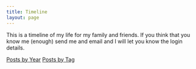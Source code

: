 ```yaml
---
title: Timeline
layout: page
---
```


This is a timeline of my life for my family and friends. If you think that you know me (enough) send me and email and I will let you know the login details.

<div class="text-center">
  <a href="/posts" class="btn btn--primary">Posts by Year</a>
  <a href="/tags" class="btn btn--primary">Posts by Tag</a>
</div>